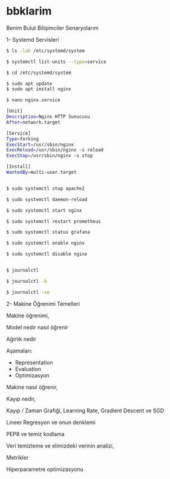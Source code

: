 # bbklarim
Benim Bulut Bilişimciler Senaryolarım

1- Systemd Servisleri

``` sh
$ ls -lah /etc/systemd/system

$ systemctl list-units --type=service

$ cd /etc/systemd/system

$ sudo apt update
$ sudo apt install nginx

$ nano nginx.service

[Unit]
Description=Nginx HTTP Sunucusu
After=network.target

[Service]
Type=forking
ExecStart=/usr/sbin/nginx
ExecReload=/usr/sbin/nginx -s reload
ExecStop=/usr/sbin/nginx -s stop

[Install]
WantedBy=multi-user.target


$ sudo systemctl stop apache2 

$ sudo systemctl daemon-reload

$ sudo systemctl start nginx

$ sudo systemctl restart prometheus

$ sudo systemctl status grafana

$ sudo systemctl enable nginx

$ sudo systemctl disable nginx


$ journalctl 

$ journalctl -b

$ journalctl -xe

```

2- Makine Öğrenimi Temelleri

Makine öğrenimi,

Model nedir nasıl öğrenir

Ağırlık nedir


Aşamaları:
 - Representation
 - Evaluation
 - Optimizasyon

Makine nasıl öğrenir,

Kayıp nedir,

Kayıp / Zaman Grafiği, Learning Rate, Gradient Descent ve SGD

Lineer Regresyon ve onun denklemi

PEP8 ve temiz kodlama

Veri temizleme ve elimizdeki verinin analizi,

Metrikler

Hiperparametre optimizasyonu
